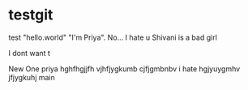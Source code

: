 # testgit
test
"hello.world"
"I'm Priya".
No...
I hate u
Shivani is a bad girl

I dont want t 

New One
priya
hghfhgjjfh
vjhfjygkumb
cjfjgmbnbv
i hate
hgjyuygmhv
jfjygkuhj
main
